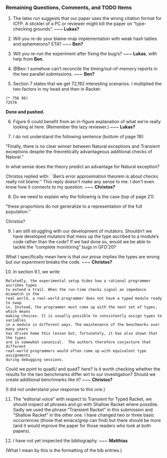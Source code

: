
### Remaining Questions, Comments, and TODO Items

1. The latex run suggests that our paper uses the wrong citation format for
ICFP. A stickler of a PC or reviewer might kill the paper on “type-checking
grounds”. ~~~ **Lukas?**

2. Will you re-do your blame-map implementation with weak hash tables and
ephemerons? ETA? ~~~ **Ben?**

3. Will you re-run the experiment after fixing the bug/s? ~~~ **Lukas**, with
help from **Ben**.

4. @Ben: I somehow can’t reconcile the timing/out-of-memory reports in the two
parallel submissions. ~~~ **Ben?**

5. Section 7 states that we get 72,192 interesting scenarios. I multiplied the
two factors in my head and then in Racket:

```
(* 756 96)
72576
```

**Done and pushed.**

6. Figure 6 could benefit from an in-figure explanation of what we’re really
looking at here. (Remember the lazy reviewer.) ~~~ **Lukas?**

7. I do not understand the following sentence (bottom of page 19): 

"Finally, there is no clear winner between Natural exceptions and Transient
exceptions despite the theoretically advantageous additional checks of Natural.”  

In what sense does the theory predict an advantage for Natural exception?

Christos replied with: ``Ben’s error approximation theorem is about checks
really not blame.'' This reply doesn't make any sense to me. I don't even know
how it connects to my question. ~~~ **Christos?**

8. Do we need to explain why the following is the case (top of page 21): 

"these proportions do not generalize to a representation of the full
population.”

Christos? 

9. I am still struggling with our development of mutators. Shouldn’t
we have developed mutators that mess up the type ascribed to a module’s code
rather than the code? If we had done so, would we be able to tackle the
“complete monitoring” bugs in GFD’20?

What I specifically mean here is that _our prose_ implies the types are wrong
but _our experiment_ breaks the code. ~~~ **Christos?**

10. In section 9.1, we write 

```
Relatedly, the experimental setup hides how a rational programmer ascribes types
to extend a trail. When the run-time checks signal an impedance mismatch in the
real world, a real-world programmer does not have a typed module ready to swap
in. Instead, the programmer must come up with the next set of types, which means
making choices. It is usually possible to consistently assign types to variables
in a module in different ways. The maintenance of the benchmarks over many years
has driven home this lesson but, fortunately, it has also shown that the types
are in somewhat canonical.  The authors therefore conjecture that different
real-world programmers would often come up with equivalent type assignments
during debugging sessions. 
```

Could we point to quadU and quadT here? Is it worth checking whether the results
for the two benchmarks differ wrt to our investigation? Should we create
additional benchmarks like it? ~~~ **Christos?**

(I did not understand your response to this one.) 

11.  The “editorial voice” with respect to Transient for Typed Racket, we should
inspect all phrases and go with Shallow Racket where possible. Sadly we used the
phrase “Transient Racket” in this submission and “Shallow Racket” in the other
one. I have changed two or three basic occurrences (those that emacs/grep can
find) but there should be more (and it would improve the paper for those readers
who look at both papers).  


12. I have not yet inspected the bibliography. ~~~ **Matthias**

(What I mean by this is the formatting of the bib entries.) 
